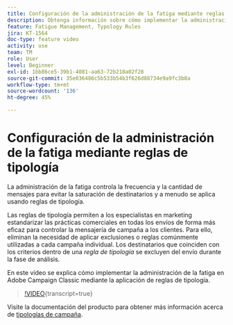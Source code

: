 ```yaml
---
title: Configuración de la administración de la fatiga mediante reglas de tipología en Adobe Campaign Classic
description: Obtenga información sobre cómo implementar la administración de la fatiga mediante la aplicación de reglas de tipología.
feature: Fatigue Management, Typology Rules
jira: KT-1564
doc-type: feature video
activity: use
team: TM
role: User
level: Beginner
exl-id: 1bb86ce5-39b1-4081-aa63-72b218a02f28
source-git-commit: 35e036486c5b533b54b3f626d88734e9a9fc3b8a
workflow-type: tm+mt
source-wordcount: '136'
ht-degree: 45%

---
```


# Configuración de la administración de la fatiga mediante reglas de tipología

La administración de la fatiga controla la frecuencia y la cantidad de mensajes para evitar la saturación de destinatarios y a menudo se aplica usando reglas de tipología.

Las reglas de tipología permiten a los especialistas en marketing estandarizar las prácticas comerciales en todas los envíos de forma más eficaz para controlar la mensajería de campaña a los clientes. Para ello, eliminan la necesidad de aplicar exclusiones o reglas comúnmente utilizadas a cada campaña individual. Los destinatarios que coinciden con los criterios dentro de una *regla de tipología* se excluyen del envío durante la fase de análisis.

En este vídeo se explica cómo implementar la administración de la fatiga en Adobe Campaign Classic mediante la aplicación de reglas de tipología.

>[!VIDEO](https://video.tv.adobe.com/v/25090?quality=12&learn=on){transcript=true}

Visite la documentación del producto para obtener más información acerca de [tipologías de campaña](https://experienceleague.adobe.com/docs/campaign-classic/using/orchestrating-campaigns/campaign-optimization/about-campaign-typologies.html?lang=es).
